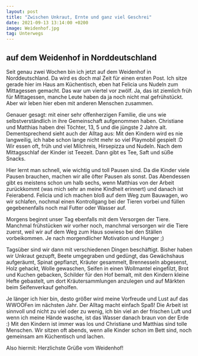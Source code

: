 ```yaml
---
layout: post
title: "Zwischen Unkraut, Ernte und ganz viel Geschrei"
date: 2021-09-13 13:14:00 +0200
image: Weidenhof.jpg
tag: Unterwegs
---
```

## auf dem Weidenhof in Norddeutschland

Seit genau zwei Wochen bin ich jetzt auf dem Weidenhof in Norddeutschland. Da wird es doch mal Zeit für einen ersten Post.
Ich sitze gerade hier im Haus am Küchentisch, eben hat Felicia uns Nudeln zum Mittagessen gemacht.
Das war um viertel vor zwölf. Ja, das ist ziemlich früh für Mittagessen, manche Leute haben da ja noch nicht mal gefrühstückt. Aber wir leben hier eben mit anderen Menschen zusammen.

Genauer gesagt: mit einer sehr offenherzigen Familie, die uns wie selbstverständlich in ihre Gemeinschaft aufgenommen haben. Christiane und Matthias haben drei Töchter, 13, 5 und die jüngste 2 Jahre alt.
Dementsprechend sieht auch der Alltag aus: Mit den Kindern wird es nie langweilig, ich habe schon lange nicht mehr so viel Playmobil gespielt :D
Wir essen oft, früh und viel Milchreis, Hirsepizza und Nudeln. Nach dem Mittagsschlaf der Kinder ist Teezeit. Dann gibt es Tee, Saft und süße Snacks. 

Hier lernt man schnell, wie wichtig und toll Pausen sind. Da die Kinder viele Pausen brauchen, machen wir alle öfter Pausen als sonst. Das Abendessen gibt es meistens schon um halb sechs, wenn Matthias von der Arbeit zurückkommt (was mich sehr an meine Kindheit erinnert) und danach ist Feierabend.
Felicia und ich machen bloß auf dem Weg zum Bauwagen, wo wir schlafen, nochmal einen Kontrollgang bei der Tieren vorbei und füllen gegebenenfalls noch mal Futter oder Wasser auf.

Morgens beginnt unser Tag ebenfalls mit dem Versorgen der Tiere. Manchmal frühstücken wir vorher noch, manchmal versorgen wir die Tiere zuerst, weil wir auf dem Weg zum Haus sowieso bei den Ställen vorbeikommen. Je nach morgendlicher Motivation und Hunger ;)

Tagsüber sind wir dann mit verschiedenen Dingen beschäftigt. Bisher haben wir Unkraut gezupft, Beete umgegraben und gedüngt, das Gewächshaus aufgeräumt, Spinat gepflanzt, Kräuter gesammelt, Brennesseln abgesenst, Holz gehackt, Wolle gewaschen, Seifen in einen Wollmantel eingefilzt, Brot und Kuchen gebacken, Schilder für den Hof bemalt, mit den Kindern kleine Hefte gebastelt, um dort Kräutersammlungen anzulegen und auf Märkten beim Seifenverkauf geholfen. 

Je länger ich hier bin, desto größer wird meine Vorfreude und Lust auf das WWOOFen im nächsten Jahr. Der Alltag macht einfach Spaß!
Die Arbeit ist sinnvoll und nicht zu viel oder zu wenig, ich bin viel an der frischen Luft und wenn ich meine Hände wasche, ist das Wasser danach braun von der Erde :)
Mit den Kindern ist immer was los und Christiane und Matthias sind tolle Menschen. Wir sitzen oft abends, wenn alle Kinder schon im Bett sind, noch gemeinsam am Küchentisch und lachen. 

Also hiermit: Herzlichste Grüße vom Weidenhof!
